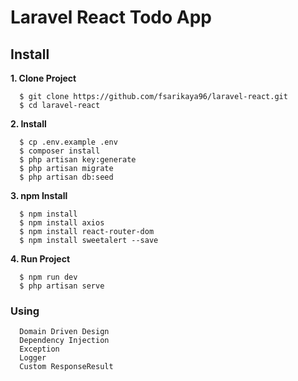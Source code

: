 # Laravel React Todo App

## Install

**1. Clone Project**

```
  $ git clone https://github.com/fsarikaya96/laravel-react.git
  $ cd laravel-react
```
**2. Install**

```
  $ cp .env.example .env
  $ composer install
  $ php artisan key:generate
  $ php artisan migrate 
  $ php artisan db:seed
```

**3. npm Install**

```
  $ npm install
  $ npm install axios
  $ npm install react-router-dom
  $ npm install sweetalert --save
```

**4. Run Project**

```
  $ npm run dev
  $ php artisan serve
```


### Using

```
  Domain Driven Design
  Dependency Injection
  Exception
  Logger
  Custom ResponseResult
```

